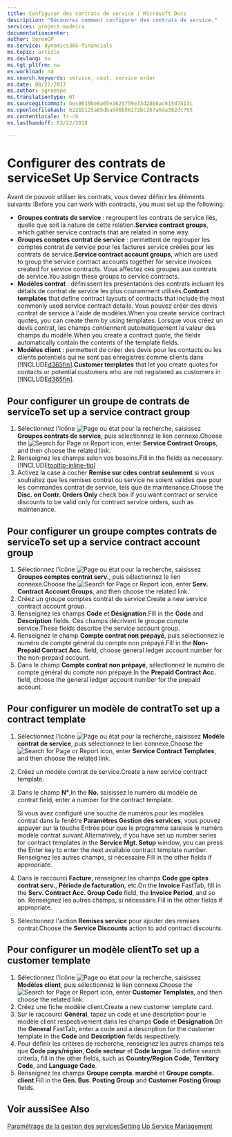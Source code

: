 ```yaml
---
title: Configurer des contrats de service | Microsoft Docs
description: "Découvrez comment configurer des contrats de service."
services: project-madeira
documentationcenter: 
author: SorenGP
ms.service: dynamics365-financials
ms.topic: article
ms.devlang: na
ms.tgt_pltfrm: na
ms.workload: na
ms.search.keywords: service, cost, service order
ms.date: 08/22/2017
ms.author: sgroespe
ms.translationtype: HT
ms.sourcegitcommit: bec0619be0a65e3625759e13d2866ac615d7513c
ms.openlocfilehash: b221b125a65dbad46b56172bc267a5da382dc765
ms.contentlocale: fr-ch
ms.lasthandoff: 03/22/2018

---
```


# <a name="set-up-service-contracts"></a><span data-ttu-id="831ab-103">Configurer des contrats de service</span><span class="sxs-lookup"><span data-stu-id="831ab-103">Set Up Service Contracts</span></span>
<span data-ttu-id="831ab-104">Avant de pouvoir utiliser les contrats, vous devez définir les éléments suivants :</span><span class="sxs-lookup"><span data-stu-id="831ab-104">Before you can work with contracts, you must set up the following:</span></span> 

* <span data-ttu-id="831ab-105">**Groupes contrats de service** : regroupent les contrats de service liés, quelle que soit la nature de cette relation.</span><span class="sxs-lookup"><span data-stu-id="831ab-105">**Service contract groups**, which gather service contracts that are related in some way.</span></span>
* <span data-ttu-id="831ab-106">**Groupes comptes contrat de service** : permettent de regrouper les comptes contrat de service pour les factures service créées pour les contrats de service.</span><span class="sxs-lookup"><span data-stu-id="831ab-106">**Service contract account groups**, which are used to group the service contract accounts together for service invoices created for service contracts.</span></span> <span data-ttu-id="831ab-107">Vous affectez ces groupes aux contrats de service.</span><span class="sxs-lookup"><span data-stu-id="831ab-107">You assign these groups to service contracts.</span></span>  
* <span data-ttu-id="831ab-108">**Modèles contrat** : définissent les présentations des contrats incluant les détails de contrat de service les plus couramment utilisés.</span><span class="sxs-lookup"><span data-stu-id="831ab-108">**Contract templates** that define contract layouts of contracts that include the most commonly used service contract details.</span></span> <span data-ttu-id="831ab-109">Vous pouvez créer des devis contrat de service à l'aide de modèles.</span><span class="sxs-lookup"><span data-stu-id="831ab-109">When you create service contract quotes, you can create them by using templates.</span></span> <span data-ttu-id="831ab-110">Lorsque vous créez un devis contrat, les champs contiennent automatiquement la valeur des champs du modèle.</span><span class="sxs-lookup"><span data-stu-id="831ab-110">When you create a contract quote, the fields automatically contain the contents of the template fields.</span></span>
* <span data-ttu-id="831ab-111">**Modèles client** : permettent de créer des devis pour les contacts ou les clients potentiels qui ne sont pas enregistrés comme clients dans [!INCLUDE[d365fin](includes/d365fin_md.md)].</span><span class="sxs-lookup"><span data-stu-id="831ab-111">**Customer templates** that let you create quotes for contacts or potential customers who are not registered as customers in [!INCLUDE[d365fin](includes/d365fin_md.md)].</span></span>  

## <a name="to-set-up-a-service-contract-group"></a><span data-ttu-id="831ab-112">Pour configurer un groupe de contrats de service</span><span class="sxs-lookup"><span data-stu-id="831ab-112">To set up a service contract group</span></span>  
1. <span data-ttu-id="831ab-113">Sélectionnez l'icône ![Page ou état pour la recherche](media/ui-search/search_small.png "Page ou état pour la recherche"), saisissez **Groupes contrats de service**, puis sélectionnez le lien connexe.</span><span class="sxs-lookup"><span data-stu-id="831ab-113">Choose the ![Search for Page or Report](media/ui-search/search_small.png "Search for Page or Report icon") icon, enter **Service Contract Groups**, and then choose the related link.</span></span>  
2. <span data-ttu-id="831ab-114">Renseignez les champs selon vos besoins.</span><span class="sxs-lookup"><span data-stu-id="831ab-114">Fill in the fields as necessary.</span></span> [!INCLUDE[tooltip-inline-tip](includes/tooltip-inline-tip_md.md)]
3. <span data-ttu-id="831ab-115">Activez la case à cocher **Remise sur cdes contrat seulement** si vous souhaitez que les remises contrat ou service ne soient valides que pour les commandes contrat de service, tels que de maintenance.</span><span class="sxs-lookup"><span data-stu-id="831ab-115">Choose the **Disc. on Contr. Orders Only** check box if you want contract or service discounts to be valid only for contract service orders, such as maintenance.</span></span>  

## <a name="to-set-up-a-service-contract-account-group"></a><span data-ttu-id="831ab-116">Pour configurer un groupe comptes contrats de service</span><span class="sxs-lookup"><span data-stu-id="831ab-116">To set up a service contract account group</span></span>  
1. <span data-ttu-id="831ab-117">Sélectionnez l'icône ![Page ou état pour la recherche](media/ui-search/search_small.png "Page ou état pour la recherche"), saisissez **Groupes comptes contrat serv.**, puis sélectionnez le lien connexe.</span><span class="sxs-lookup"><span data-stu-id="831ab-117">Choose the ![Search for Page or Report](media/ui-search/search_small.png "Search for Page or Report icon") icon, enter **Serv. Contract Account Groups**, and then choose the related link.</span></span>  
2. <span data-ttu-id="831ab-118">Créez un groupe comptes contrat de service.</span><span class="sxs-lookup"><span data-stu-id="831ab-118">Create a new service contract account group.</span></span>   
3. <span data-ttu-id="831ab-119">Renseignez les champs **Code** et **Désignation**.</span><span class="sxs-lookup"><span data-stu-id="831ab-119">Fill in the **Code** and **Description** fields.</span></span> <span data-ttu-id="831ab-120">Ces champs décrivent le groupe compte service.</span><span class="sxs-lookup"><span data-stu-id="831ab-120">These fields describe the service account group.</span></span>  
4. <span data-ttu-id="831ab-121">Renseignez le champ **Compte contrat non prépayé**, puis sélectionnez le numéro de compte général du compte non prépayé.</span><span class="sxs-lookup"><span data-stu-id="831ab-121">Fill in the **Non-Prepaid Contract Acc.** field, choose general ledger account number for the non-prepaid account.</span></span>  
5. <span data-ttu-id="831ab-122">Dans le champ **Compte contrat non prépayé**, sélectionnez le numéro de compte général du compte non prépayé.</span><span class="sxs-lookup"><span data-stu-id="831ab-122">In the **Prepaid Contract Acc.** field, choose the general ledger account number for the prepaid account.</span></span>  

## <a name="to-set-up-a-contract-template"></a><span data-ttu-id="831ab-123">Pour configurer un modèle de contrat</span><span class="sxs-lookup"><span data-stu-id="831ab-123">To set up a contract template</span></span>  
1. <span data-ttu-id="831ab-124">Sélectionnez l'icône ![Page ou état pour la recherche](media/ui-search/search_small.png "Page ou état pour la recherche"), saisissez **Modèle contrat de service**, puis sélectionnez le lien connexe.</span><span class="sxs-lookup"><span data-stu-id="831ab-124">Choose the ![Search for Page or Report](media/ui-search/search_small.png "Search for Page or Report icon") icon, enter **Service Contract Templates**, and then choose the related link.</span></span>  
2. <span data-ttu-id="831ab-125">Créez un modèle contrat de service.</span><span class="sxs-lookup"><span data-stu-id="831ab-125">Create a new service contract template.</span></span>  
3. <span data-ttu-id="831ab-126">Dans le champ **N°**,</span><span class="sxs-lookup"><span data-stu-id="831ab-126">In the **No.**</span></span> <span data-ttu-id="831ab-127">saisissez le numéro du modèle de contrat.</span><span class="sxs-lookup"><span data-stu-id="831ab-127">field, enter a number for the contract template.</span></span>  
  
     <span data-ttu-id="831ab-128">Si vous avez configuré une souche de numéros pour les modèles contrat dans la fenêtre **Paramètres Gestion des services**, vous pouvez appuyer sur la touche Entrée pour que le programme saisisse le numéro modèle contrat suivant.</span><span class="sxs-lookup"><span data-stu-id="831ab-128">Alternatively, if you have set up number series for contract templates in the **Service Mgt. Setup** window, you can press the Enter key to enter the next available contract template number.</span></span> <span data-ttu-id="831ab-129">Renseignez les autres champs, si nécessaire.</span><span class="sxs-lookup"><span data-stu-id="831ab-129">Fill in the other fields if appropriate.</span></span>  
  
4. <span data-ttu-id="831ab-130">Dans le raccourci **Facture**, renseignez les champs **Code gpe cptes contrat serv.**, **Période de facturation**, etc.</span><span class="sxs-lookup"><span data-stu-id="831ab-130">On the **Invoice** FastTab, fill in the **Serv. Contract Acc. Group Code** field, the **Invoice Period**, and so on.</span></span> <span data-ttu-id="831ab-131">Renseignez les autres champs, si nécessaire.</span><span class="sxs-lookup"><span data-stu-id="831ab-131">Fill in the other fields if appropriate.</span></span>  
5. <span data-ttu-id="831ab-132">Sélectionnez l'action **Remises service** pour ajouter des remises contrat.</span><span class="sxs-lookup"><span data-stu-id="831ab-132">Choose the **Service Discounts** action to add contract discounts.</span></span>  

## <a name="to-set-up-a-customer-template"></a><span data-ttu-id="831ab-133">Pour configurer un modèle client</span><span class="sxs-lookup"><span data-stu-id="831ab-133">To set up a customer template</span></span>  
1. <span data-ttu-id="831ab-134">Sélectionnez l'icône ![Page ou état pour la recherche](media/ui-search/search_small.png "Page ou état pour la recherche"), saisissez **Modèles client**, puis sélectionnez le lien connexe.</span><span class="sxs-lookup"><span data-stu-id="831ab-134">Choose the ![Search for Page or Report](media/ui-search/search_small.png "Search for Page or Report icon") icon, enter **Customer Templates**, and then choose the related link.</span></span>  
2. <span data-ttu-id="831ab-135">Créez une fiche modèle client.</span><span class="sxs-lookup"><span data-stu-id="831ab-135">Create a new customer template card.</span></span>  
3. <span data-ttu-id="831ab-136">Sur le raccourci **Général**, tapez un code et une description pour le modèle client respectivement dans les champs **Code** et **Désignation**.</span><span class="sxs-lookup"><span data-stu-id="831ab-136">On the **General** FastTab, enter a code and a description for the customer template in the **Code** and **Description** fields respectively.</span></span> 
4. <span data-ttu-id="831ab-137">Pour définir les critères de recherche, renseignez les autres champs tels que **Code pays/région**, **Code secteur** et **Code langue**.</span><span class="sxs-lookup"><span data-stu-id="831ab-137">To define search criteria, fill in the other fields, such as **Country/Region Code**, **Territory Code**, and **Language Code**.</span></span>  
5. <span data-ttu-id="831ab-138">Renseignez les champs **Groupe compta. marché** et **Groupe compta. client**.</span><span class="sxs-lookup"><span data-stu-id="831ab-138">Fill in the **Gen. Bus. Posting Group** and **Customer Posting Group** fields.</span></span>  

## <a name="see-also"></a><span data-ttu-id="831ab-139">Voir aussi</span><span class="sxs-lookup"><span data-stu-id="831ab-139">See Also</span></span>
[<span data-ttu-id="831ab-140">Paramétrage de la gestion des services</span><span class="sxs-lookup"><span data-stu-id="831ab-140">Setting Up Service Management</span></span>](service-setup-service.md)
